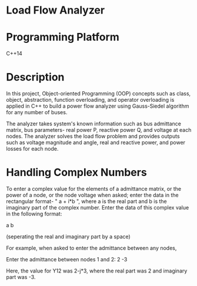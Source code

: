# Load Flow Analyzer

# Programming Platform 
C++14

# Description

In this project, Object-oriented Programming (OOP) concepts such as class, object, abstraction, function overloading, and operator overloading is applied in C++ to build a power flow analyzer using Gauss-Siedel algorithm for any number of buses.

The analyzer takes system's known information such as bus admittance matrix, bus parameters- real power P, reactive power Q, and voltage at each nodes. The analyzer solves the load flow problem and provides outputs such as voltage magnitude and angle, real and reactive power, and power losses for each node.

# Handling Complex Numbers

To enter a complex value for the elements of a admittance matrix, or the power of a node, or the node voltage when asked; enter the data in the rectangular format- " a + i*b ", where a is the real part and b is the imaginary part of the complex number. Enter the data of this complex value in the following format:

   a   b

(seperating the real and imaginary part by a space)

For example, when asked to enter the admittance between any nodes, 

Enter the admittance between nodes 1 and 2: 2 -3

Here, the value for Y12 was 2-j*3, where the real part was 2 and imaginary part was -3.  
